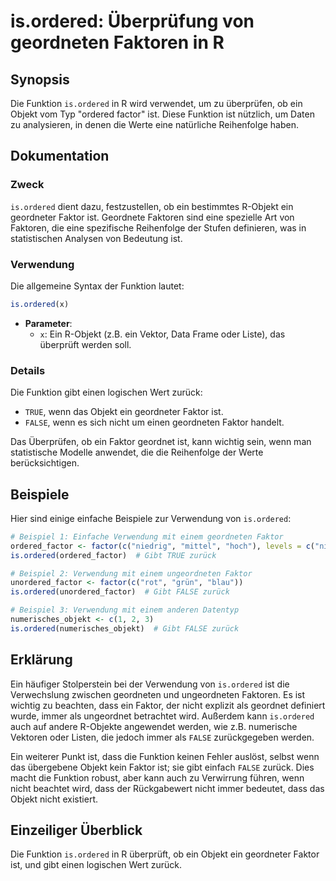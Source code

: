 <!--
Meta Description: # is.ordered: Überprüfung von geordneten Faktoren in R ## Synopsis Die Funktion `is.ordered` in R wird verwendet, um zu überprüfen, ob ein Objekt vom ...
Meta Keywords: ordered, die, ein, ist, faktor
-->

# is.ordered: Überprüfung von geordneten Faktoren in R

## Synopsis
Die Funktion `is.ordered` in R wird verwendet, um zu überprüfen, ob ein Objekt vom Typ "ordered factor" ist. Diese Funktion ist nützlich, um Daten zu analysieren, in denen die Werte eine natürliche Reihenfolge haben.

## Dokumentation
### Zweck
`is.ordered` dient dazu, festzustellen, ob ein bestimmtes R-Objekt ein geordneter Faktor ist. Geordnete Faktoren sind eine spezielle Art von Faktoren, die eine spezifische Reihenfolge der Stufen definieren, was in statistischen Analysen von Bedeutung ist.

### Verwendung
Die allgemeine Syntax der Funktion lautet:

```R
is.ordered(x)
```

- **Parameter**:
  - `x`: Ein R-Objekt (z.B. ein Vektor, Data Frame oder Liste), das überprüft werden soll.

### Details
Die Funktion gibt einen logischen Wert zurück:
- `TRUE`, wenn das Objekt ein geordneter Faktor ist.
- `FALSE`, wenn es sich nicht um einen geordneten Faktor handelt.

Das Überprüfen, ob ein Faktor geordnet ist, kann wichtig sein, wenn man statistische Modelle anwendet, die die Reihenfolge der Werte berücksichtigen.

## Beispiele
Hier sind einige einfache Beispiele zur Verwendung von `is.ordered`:

```R
# Beispiel 1: Einfache Verwendung mit einem geordneten Faktor
ordered_factor <- factor(c("niedrig", "mittel", "hoch"), levels = c("niedrig", "mittel", "hoch"), ordered = TRUE)
is.ordered(ordered_factor)  # Gibt TRUE zurück

# Beispiel 2: Verwendung mit einem ungeordneten Faktor
unordered_factor <- factor(c("rot", "grün", "blau"))
is.ordered(unordered_factor)  # Gibt FALSE zurück

# Beispiel 3: Verwendung mit einem anderen Datentyp
numerisches_objekt <- c(1, 2, 3)
is.ordered(numerisches_objekt)  # Gibt FALSE zurück
```

## Erklärung
Ein häufiger Stolperstein bei der Verwendung von `is.ordered` ist die Verwechslung zwischen geordneten und ungeordneten Faktoren. Es ist wichtig zu beachten, dass ein Faktor, der nicht explizit als geordnet definiert wurde, immer als ungeordnet betrachtet wird. Außerdem kann `is.ordered` auch auf andere R-Objekte angewendet werden, wie z.B. numerische Vektoren oder Listen, die jedoch immer als `FALSE` zurückgegeben werden.

Ein weiterer Punkt ist, dass die Funktion keinen Fehler auslöst, selbst wenn das übergebene Objekt kein Faktor ist; sie gibt einfach `FALSE` zurück. Dies macht die Funktion robust, aber kann auch zu Verwirrung führen, wenn nicht beachtet wird, dass der Rückgabewert nicht immer bedeutet, dass das Objekt nicht existiert.

## Einzeiliger Überblick
Die Funktion `is.ordered` in R überprüft, ob ein Objekt ein geordneter Faktor ist, und gibt einen logischen Wert zurück.